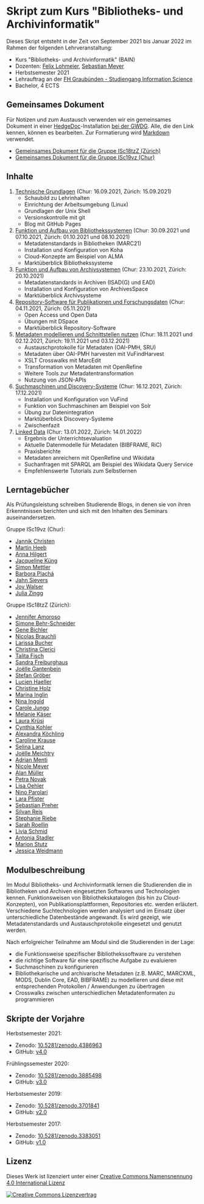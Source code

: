 # Skript zum Kurs "Bibliotheks- und Archivinformatik"

Dieses Skript entsteht in der Zeit von September 2021 bis Januar 2022 im Rahmen der folgenden Lehrveranstaltung:

- Kurs "Bibliotheks- und Archivinformatik" (BAIN)
- Dozenten: [Felix Lohmeier](http://felixlohmeier.de), [Sebastian Meyer](https://twitter.com/_meyse_/)
- Herbstsemester 2021
- Lehrauftrag an der [FH Graubünden - Studiengang Information Science](https://www.fhgr.ch/studium/bachelorangebot/wirtschaft-und-dienstleistung/information-science/)
- Bachelor, 4 ECTS

## Gemeinsames Dokument

Für Notizen und zum Austausch verwenden wir ein gemeinsames Dokument in einer [HedgeDoc](https://github.com/hedgedoc/hedgedoc)-Installation [bei der GWDG](https://pad.gwdg.de/). Alle, die den Link kennen, können es bearbeiten. Zur Formatierung wird [Markdown](https://www.markdownguide.org/basic-syntax/) verwendet.

* [Gemeinsames Dokument für die Gruppe ISc18tzZ (Zürich)](https://pad.gwdg.de/TI2mEmrgSbuQOP7nJsfoXg?both)
* [Gemeinsames Dokument für die Gruppe ISc19vz (Chur)](https://pad.gwdg.de/70W-kLf9T0iW-rGHvTq7tg?both)

## Inhalte

1. [Technische Grundlagen](01_technische-grundlagen.md) (Chur: 16.09.2021, Zürich: 15.09.2021)
   - Schaubild zu Lehrinhalten
   - Einrichtung der Arbeitsumgebung (Linux)
   - Grundlagen der Unix Shell
   - Versionskontrolle mit git
   - Blog mit GitHub Pages
2. [Funktion und Aufbau von Bibliothekssystemen](02_funktion-und-aufbau-von-bibliothekssystemen.md) (Chur: 30.09.2021 und 07.10.2021, Zürich: 01.10.2021 und 08.10.2021)
   - Metadatenstandards in Bibliotheken (MARC21)
   - Installation und Konfiguration von Koha
   - Cloud-Konzepte am Beispiel von ALMA
   - Marktüberblick Bibliothekssysteme
3. [Funktion und Aufbau von Archivsystemen](03_funktion-und-aufbau-von-archivsystemen.md) (Chur: 23.10.2021, Zürich: 20.10.2021)
   - Metadatenstandards in Archiven (ISAD(G) und EAD)
   - Installation und Konfiguration von ArchivesSpace
   - Marktüberblick Archivsysteme
4. [Repository-Software für Publikationen und Forschungsdaten](04_repository-software-fuer-publikationen-und-forschungsdaten.md) (Chur: 04.11.2021, Zürich: 05.11.2021)
   - Open Access und Open Data
   - Übungen mit DSpace
   - Marktüberblick Repository-Software
5. [Metadaten modellieren und Schnittstellen nutzen](05_metadaten-modellieren-und-schnittstellen-nutzen.md) (Chur: 18.11.2021 und 02.12.2021, Zürich: 19.11.2021 und 03.12.2021)
   - Austauschprotokolle für Metadaten (OAI-PMH, SRU)
   - Metadaten über OAI-PMH harvesten mit VuFindHarvest
   - XSLT Crosswalks mit MarcEdit
   - Transformation von Metadaten mit OpenRefine
   - Weitere Tools zur Metadatentransformation
   - Nutzung von JSON-APIs
6. [Suchmaschinen und Discovery-Systeme](06_suchmaschinen-und-discovery-systeme.md) (Chur: 16.12.2021, Zürich: 17.12.2021)
   - Installation und Konfiguration von VuFind
   - Funktion von Suchmaschinen am Beispiel von Solr
   - Übung zur Datenintegration
   - Marktüberblick Discovery-Systeme
   - Zwischenfazit
7. [Linked Data](07_linked-data.md) (Chur: 13.01.2022, Zürich: 14.01.2022)
   - Ergebnis der Unterrichtsevaluation
   - Aktuelle Datenmodelle für Metadaten (BIBFRAME, RiC)
   - Praxisberichte
   - Metadaten anreichern mit OpenRefine und Wikidata
   - Suchanfragen mit SPARQL am Beispiel des Wikidata Query Service
   - Empfehlenswerte Tutorials zum Selbstlernen

## Lerntagebücher

Als Prüfungsleistung schreiben Studierende Blogs, in denen sie von ihren Erkenntnissen berichten und sich mit den Inhalten des Seminars auseinandersetzen.

Gruppe ISc19vz (Chur):

* [Jannik Christen](https://tonytestimony.github.io/Lerntagebuch-BAIN/)
* [Martin Heeb](https://marhee48.github.io/Lerntagebuch-BAIN/)
* [Anna Hilgert](https://hilgeann.github.io/Lerntagebuch_BAIN/)
* [Jacqueline Küng](https://schaglin.github.io/Mein-Lerntagebuch/)
* [Simon Mettler](https://simon-mettler.github.io/lernblog-bain/)
* [Barbora Plachá](https://barboraplacha.github.io/Lerntagebuch/)
* [Jahn Sievers](https://jahnsievers.github.io/Lerntagebuch-BAIN/)
* [Joy Walser](https://joyrw.github.io/Lerntagebuch/)
* [Julia Zingg](https://jzingg.github.io/LerntagebuchBAIN_HS21/)

Gruppe ISc18tzZ (Zürich):

* [Jennifer Amoroso](https://saphirba.github.io/BAIN-Lerntagebuch/)
* [Simone Behr-Schneider](https://simonebehr.github.io/LerntagebuchBAIN/)
* [Gene Bichler](https://el-mongo-bongo.github.io/bain_lerntagebuch/)
* [Nicolas Brauchli](https://elslothboi.github.io/Lerntagebuch/)
* [Larissa Bucher](https://larri12.github.io/BAIN/)
* [Christina Clerici](https://momovasco.github.io/Lerntagebuch/)
* [Talita Fisch](https://ttly1.github.io/bain_gamora/)
* [Sandra Freiburghaus](https://fribsle.github.io/lerntagebuch/)
* [Joëlle Gantenbein](https://jogant.github.io/BAIN-Lerntagebuch/)
* [Stefan Gröber](https://groebestefan.github.io/LerntagebuchBAIN21/)
* [Lucien Haeller](http://lucienhaeller.com/lerntagebuch/)
* [Christine Holz](https://christineholz.github.io/bain_lerntagebuch/)
* [Marina Inglin](https://m-rina.github.io/lerntagebuch/)
* [Nina Ingold](https://uliqwe.github.io/BAINTagebuch/)
* [Carole Jungo](https://jungleca.github.io/Lerntagebuch_BAIN/)
* [Melanie Käser](https://melakae.github.io/bain_lerntagebuch/)
* [Laura Krüsi](https://sasquatchfromalaska.github.io/sasquatch_adventures/)
* [Cynthia Kohler](https://cynkoh.github.io/BAIN21_ck/)
* [Alexandra Köchling](https://alexandrakoechling.github.io/BAIN/)
* [Caroline Krause](https://ckfhgr.github.io/bain-lerntagebuch/)
* [Selina Lanz](https://slunz.github.io/Lerntagebuch-BAIN/)
* [Joëlle Meichtry](https://schoscho77.github.io/BAIN_Sloth-O-Nator/)
* [Adrian Menti](https://menti696.github.io/BAIN_Lerntagebuch_Adrian-Menti/)
* [Nicole Meyer](https://kekskaempferin.github.io/Lerntagebuch/)
* [Alan Müller](https://alanmueller.github.io/lerntagebuch/)
* [Petra Novak](https://github.com/petra-novak/Bain21.git)
* [Lisa Oehler](https://lisaoehler.github.io/BAIN-Log/)
* [Nino Parolari](https://nony-git.github.io/my_lerntagebuch/)
* [Lara Pfister](https://larapfister.github.io/bain-lerntagebuch/)
* [Sebastian Preher](https://needforsleepundersheet2.github.io/BAIN_Lerntagebuch_3.0/)
* [Silvan Reis](https://riesling-silvan.github.io/Lerntagebuch/)
* [Stephanie Riebe](https://striebe.github.io/BAIN_Lerntagebuch/)
* [Sarah Roellin](https://sarahr177.github.io/BAIN-Lerntagebuch/)
* [Livia Schmid](https://livelchen.github.io/LerntagebuchLiviaSchmid/)
* [Antonia Stadler](https://tonydamager.github.io/BAIN/)
* [Marion Stutz](https://stutzmarion.github.io/Lerntagebuch_BAIN/)
* [Jessica Weidmann](https://luaynara.github.io/Lerntagebuch-BAIN-HS2021/)

## Modulbeschreibung

Im Modul Bibliotheks- und Archivinformatik lernen die Studierenden die in Bibliotheken und Archiven eingesetzten Softwares und Technologien kennen. Funktionsweisen von Bibliothekskatalogen (bis hin zu Cloud-Konzepten), von Publikationsplattformen, Repositories etc. werden erläutert. Verschiedene Suchtechnologien werden analysiert und im Einsatz über unterschiedliche Datenbestände angewandt. Es wird gezeigt, wie Metadatenstandards und Austauschprotokolle eingesetzt und genutzt werden.

Nach erfolgreicher Teilnahme am Modul sind die Studierenden in der Lage:

* die Funktionsweise spezifischer Bibliothekssoftware zu verstehen
* die richtige Software für eine spezifische Aufgabe zu evaluieren
* Suchmaschinen zu konfigurieren
* Bibliothekarische und archivarische Metadaten (z.B. MARC, MARCXML, MODS, Dublin Core, EAD, BIBFRAME) zu modellieren und diese mit entsprechenden Protokollen / Anwendungen zu übertragen
* Crosswalks zwischen unterschiedlichen Metadatenformaten zu programmieren

## Skripte der Vorjahre

Herbstsemester 2021:

* Zenodo: [10.5281/zenodo.4386963](https://doi.org/10.5281/zenodo.4386963)
* GitHub: [v4.0](https://github.com/felixlohmeier/bibliotheks-und-archivinformatik/releases/tag/v4.0)

Frühlingssemester 2020:

* Zenodo: [10.5281/zenodo.3885498](https://doi.org/10.5281/zenodo.3885498)
* GitHub: [v3.0](https://github.com/felixlohmeier/bibliotheks-und-archivinformatik/releases/tag/v3.0)

Herbstsemester 2019:

* Zenodo: [10.5281/zenodo.3701841](https://doi.org/10.5281/zenodo.3701841)
* GitHub: [v2.0](https://github.com/felixlohmeier/bibliotheks-und-archivinformatik/releases/tag/v2.0)

Herbstsemester 2017:

* Zenodo: [10.5281/zenodo.3383051](https://doi.org/10.5281/zenodo.3383051)
* GitHub: [v1.0](https://github.com/felixlohmeier/bibliotheks-und-archivinformatik/releases/tag/v1.0)

## Lizenz

Dieses Werk ist lizenziert unter einer [Creative Commons Namensnennung 4.0 International Lizenz](http://creativecommons.org/licenses/by/4.0/)

[![Creative Commons Lizenzvertrag](images/cc-by-88x31.png)](http://creativecommons.org/licenses/by/4.0/)

